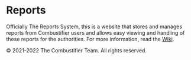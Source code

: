 # Reports
Officially The Reports System, this is a website that stores and manages reports from Combustifier users and allows easy viewing and handling of these reports for the authorities. For more information, read the [Wiki](wiki.md).

© 2021-2022 The Combustifier Team. All rights reserved.
